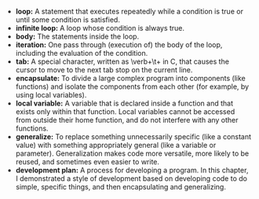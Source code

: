 * **loop:**  A statement that executes repeatedly while a condition is true or until some condition is satisfied.
* **infinite loop:**  A loop whose condition is always true.
* **body:**  The statements inside the loop.
* **iteration:**  One pass through (execution of) the body of the loop, including the evaluation of the condition.
* **tab:** A special character, written as \verb+\t+ in C, that causes the cursor to move to the next tab stop on the current line.
* **encapsulate:**  To divide a large complex program into components (like functions) and isolate the components from each other (for example, by using local variables).
* **local variable:**  A variable that is declared inside a function and that exists only within that function.  Local variables cannot be accessed from outside their home function, and do not interfere with any other functions.
* **generalize:**  To replace something unnecessarily specific (like a constant value) with something appropriately general (like a variable or parameter).  Generalization makes code more versatile, more likely to be reused, and sometimes even easier to write.
* **development plan:**  A process for developing a program. In this chapter, I demonstrated a style of development based on developing code to do simple, specific things, and then encapsulating and generalizing.
